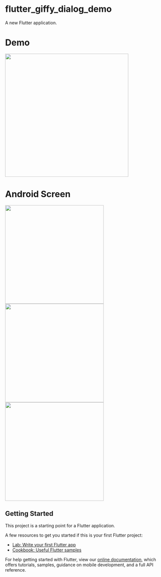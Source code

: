 # flutter_giffy_dialog_demo

A new Flutter application.

# Demo
<img height="400px" src="https://user-images.githubusercontent.com/59611415/108496476-1a017800-72d0-11eb-9dfc-b3d4c0139a19.gif)">


# Android Screen
<img height="320px" src="https://user-images.githubusercontent.com/59611415/108496715-75cc0100-72d0-11eb-9968-8534c1cdb69d.png"> <img height="320px" src="https://user-images.githubusercontent.com/59611415/108496771-8aa89480-72d0-11eb-9b00-40394c58e692.png"> <img height="320px" src="https://user-images.githubusercontent.com/59611415/108496826-9eec9180-72d0-11eb-9511-5c7c5df2359c.png">


## Getting Started

This project is a starting point for a Flutter application.

A few resources to get you started if this is your first Flutter project:

- [Lab: Write your first Flutter app](https://flutter.dev/docs/get-started/codelab)
- [Cookbook: Useful Flutter samples](https://flutter.dev/docs/cookbook)

For help getting started with Flutter, view our
[online documentation](https://flutter.dev/docs), which offers tutorials,
samples, guidance on mobile development, and a full API reference.
